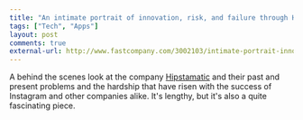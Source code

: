 ```yaml
---
title: "An intimate portrait of innovation, risk, and failure through Hipstamatic's lens"
tags: ["Tech", "Apps"]
layout: post
comments: true
external-url: http://www.fastcompany.com/3002103/intimate-portrait-innovation-risk-and-failure-through-hipstamatics-lens
---
```


A behind the scenes look at the company [Hipstamatic](http://hipstamatic.com/) and their past and present problems and the hardship that have risen with the success of Instagram and other companies alike. It's lengthy, but it's also a quite fascinating piece.
